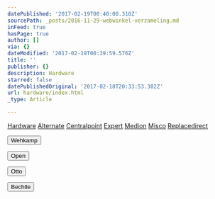 ```yaml
---
datePublished: '2017-02-19T00:40:00.310Z'
sourcePath: _posts/2016-11-29-webwinkel-verzameling.md
inFeed: true
hasPage: true
author: []
via: {}
dateModified: '2017-02-19T00:39:59.576Z'
title: ''
publisher: {}
description: Hardware
starred: false
datePublishedOriginal: '2017-02-18T20:33:53.302Z'
url: hardware/index.html
_type: Article

---
```

[Hardware][0]
[Alternate][1]
[Centralpoint][2]
[Expert][3]
[Medion][4]
[Misco][5]
[Replacedirect][6]

<button data-role="cta" style="">Wehkamp</button>

<button data-role="cta" style="">Open</button>

<button data-role="cta" style="">Otto</button>

<button data-role="cta" style="">Bechtle</button>



[0]: https://thegrid.ai/nederlandse-webwinkels/software "Software"
[1]: http://www.alternate.nl/tt/?tt=904_22575_133761_Alternate&r=
[2]: http://www.centralpoint.nl/tracker/index.php?tt=534_680575_88325_&r=
[3]: http://tc.tradetracker.net/?c=5515&m=187261&a=133761&r=&u=
[4]: http://tc.tradetracker.net/?c=3452&m=893025&a=133761&r=&u=
[5]: http://tc.tradetracker.net/?c=5917&m=1001612&a=88590&r=&u=
[6]: http://www.replacedirect.nl/page/startExternal/?tt=4825_935388_133761_&r=